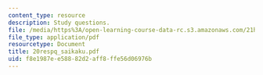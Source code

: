 ```yaml
---
content_type: resource
description: Study questions.
file: /media/https%3A/open-learning-course-data-rc.s3.amazonaws.com/21h-522-japan-in-the-age-of-the-samurai-history-and-film-fall-2006/f8e1987ee58882d2aff8ffe56d06976b_20respq_saikaku.pdf
file_type: application/pdf
resourcetype: Document
title: 20respq_saikaku.pdf
uid: f8e1987e-e588-82d2-aff8-ffe56d06976b
---
```

